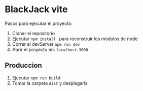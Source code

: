 # BlackJack vite

Pasos para ejecutar el proyecto:

1. Clonar el repositorio
2. Ejecutar `npm install ` para reconstruir los modulos de node
3. Correr el devServer `npm run dev`
4. Abrir el proyecto en: `localhost:3000`

## Produccion

1. Ejecutar `npm run build`
2. Tomar la carpeta `dist` y desplegarla
